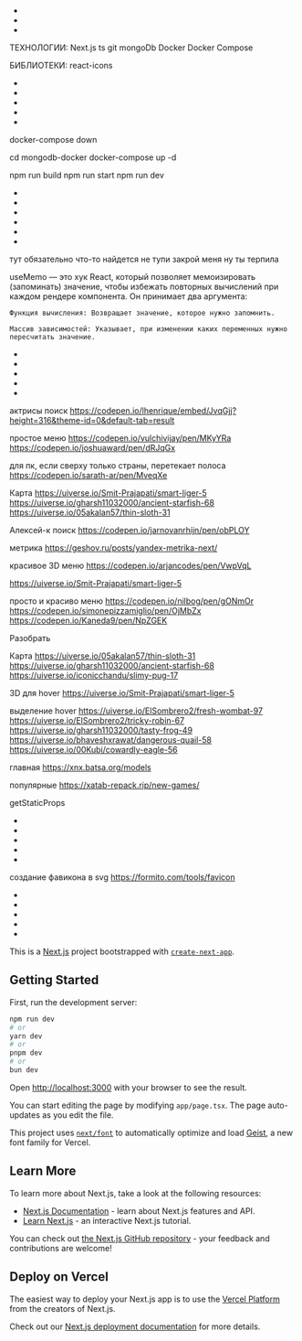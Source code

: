 -
-
-

ТЕХНОЛОГИИ:
Next.js
ts
git
mongoDb
Docker
Docker Compose

БИБЛИОТЕКИ:
react-icons

-
-
-
-
-

docker-compose down

cd mongodb-docker
docker-compose up -d

npm run build
npm run start
npm run dev

-
-
-
-
-
-

тут обязательно что-то найдется
не тупи закрой меня
ну ты терпила

useMemo — это хук React, который позволяет мемоизировать (запоминать) значение, чтобы избежать повторных вычислений при каждом рендере компонента. Он принимает два аргумента:

    Функция вычисления: Возвращает значение, которое нужно запомнить.

    Массив зависимостей: Указывает, при изменении каких переменных нужно пересчитать значение.

-
-
-
-
-

актрисы
поиск
https://codepen.io/lhenrique/embed/JvqGjj?height=316&theme-id=0&default-tab=result

простое меню
https://codepen.io/vulchivijay/pen/MKyYRa
https://codepen.io/joshuaward/pen/dRJqGx

для пк, если сверху только страны, перетекает полоса
https://codepen.io/sarath-ar/pen/MveqXe

Карта
https://uiverse.io/Smit-Prajapati/smart-liger-5
https://uiverse.io/gharsh11032000/ancient-starfish-68
https://uiverse.io/05akalan57/thin-sloth-31

Алексей-к
поиск
https://codepen.io/jarnovanrhijn/pen/obPLOY

метрика
https://geshov.ru/posts/yandex-metrika-next/

красивое 3D меню
https://codepen.io/arjancodes/pen/VwpVqL

https://uiverse.io/Smit-Prajapati/smart-liger-5

просто и красиво меню
https://codepen.io/nilbog/pen/gONmOr
https://codepen.io/simonepizzamiglio/pen/OjMbZx
https://codepen.io/Kaneda9/pen/NpZGEK

Разобрать

Карта
https://uiverse.io/05akalan57/thin-sloth-31
https://uiverse.io/gharsh11032000/ancient-starfish-68
https://uiverse.io/iconicchandu/slimy-pug-17

3D для hover
https://uiverse.io/Smit-Prajapati/smart-liger-5

выделение hover
https://uiverse.io/ElSombrero2/fresh-wombat-97
https://uiverse.io/ElSombrero2/tricky-robin-67
https://uiverse.io/gharsh11032000/tasty-frog-49
https://uiverse.io/bhaveshxrawat/dangerous-quail-58
https://uiverse.io/00Kubi/cowardly-eagle-56

главная
https://xnx.batsa.org/models

популярные
https://xatab-repack.rip/new-games/

getStaticProps

-
-
-
-
-

создание фавикона в svg
https://formito.com/tools/favicon

-
-
-
-
-

This is a [Next.js](https://nextjs.org) project bootstrapped with [`create-next-app`](https://nextjs.org/docs/app/api-reference/cli/create-next-app).

## Getting Started

First, run the development server:

```bash
npm run dev
# or
yarn dev
# or
pnpm dev
# or
bun dev
```

Open [http://localhost:3000](http://localhost:3000) with your browser to see the result.

You can start editing the page by modifying `app/page.tsx`. The page auto-updates as you edit the file.

This project uses [`next/font`](https://nextjs.org/docs/app/building-your-application/optimizing/fonts) to automatically optimize and load [Geist](https://vercel.com/font), a new font family for Vercel.

## Learn More

To learn more about Next.js, take a look at the following resources:

- [Next.js Documentation](https://nextjs.org/docs) - learn about Next.js features and API.
- [Learn Next.js](https://nextjs.org/learn) - an interactive Next.js tutorial.

You can check out [the Next.js GitHub repository](https://github.com/vercel/next.js) - your feedback and contributions are welcome!

## Deploy on Vercel

The easiest way to deploy your Next.js app is to use the [Vercel Platform](https://vercel.com/new?utm_medium=default-template&filter=next.js&utm_source=create-next-app&utm_campaign=create-next-app-readme) from the creators of Next.js.

Check out our [Next.js deployment documentation](https://nextjs.org/docs/app/building-your-application/deploying) for more details.
